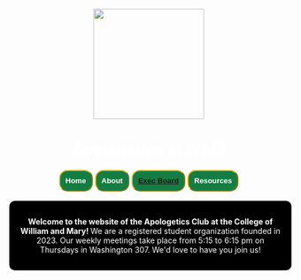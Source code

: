 <head>
    <style>
        body {
            color: white;
            background-image: url(https://files.catbox.moe/iutst1.png);
            text-align: center;
            margin: auto;
            }
       @font-face {  font-family: 'Linux Biolinum'; /*a name to be used later*/
    src: url('https://github.com/ApologeticsAtWM/apologeticsatwm.github.io/blob/main/LinBiolinum_R.ttf');
        }
        button {
            color: #ffffff;
            border-radius: 15px;
            border-color: #ddc01e;
            font-weight: bold;
            background-color: #157d42;
            padding: 10px;
        }
        div.main {
            background-color:black;
            width: 50vw;
            text-align: center;
            margin: auto;
            padding: 15px;
            border-radius: 10px;
        }
    </style>
</head>
<body>
    <br>
    <a href="https://apologeticsatwm.github.io"><img src="https://files.catbox.moe/l84lh3.png" height="200"></a>
    <br>
    <h1>Apologetics at W&M</h1>
    <button>Home</button> 
    <button>About</button> 
    <button><a href="https://apologeticsatwm.github.io/exec">Exec Board</a></button>
    <button>Resources</button>    
    <br>
    <br>
    <div class="main">
        <p><strong>Welcome to the website of the Apologetics Club at the College of William and Mary! </strong>We are a registered student organization founded in 2023. Our weekly meetings take place from 5:15 to 6:15 pm on Thursdays in Washington 307. We'd love to have you join us!</p>
    </div>
</body>
